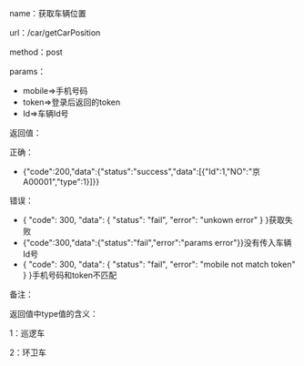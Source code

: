 name：获取车辆位置

url：/car/getCarPosition

method：post

params：

* mobile=&gt;手机号码
* token=&gt;登录后返回的token
* Id=&gt;车辆Id号

返回值：

正确：

* {"code":200,"data":{"status":"success","data":\[{"Id":1,"NO":"京A00001","type":1}\]}}

错误：

* { "code": 300, "data": { "status": "fail", "error": "unkown error" } }获取失败
* {"code":300,"data":{"status":"fail","error":"params error"}}没有传入车辆Id号
* { "code": 300, "data": { "status": "fail", "error": "mobile not match token" } }手机号码和token不匹配

备注：

返回值中type值的含义：

1：巡逻车

2：环卫车

